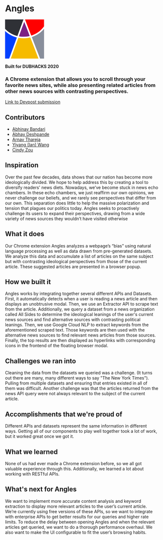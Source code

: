# Angles
![Angles Logo](./images/ANGLES128.png)

**Built for DUBHACKS 2020**

### A Chrome extension that allows you to scroll through your favorite news sites, while also presenting related articles from other news sources with contrasting perspectives. 

[Link to Devpost submission](https://devpost.com/software/angles-sqdzlt)

## **Contributors**
- [Abhinav Bandari](https://github.com/abx393)
- [Abhay Deshpande](https://github.com/abhaybd)
- [Arnav Thareja](https://github.com/arnavthareja)
- [Yiyang (Ian) Wang](https://github.com/iwangy)
- [Cindy Zou](https://github.com/x9du)

## Inspiration
Over the past few decades, data shows that our nation has become more ideologically divided. We hope to help address this by creating a tool to diversify readers' news diets. Nowadays, we’ve become stuck in news echo chambers. In these echo chambers, we just reaffirm our own opinions, we never challenge our beliefs, and we rarely see perspectives that differ from our own. This separation does little to help the massive polarization and tension that plagues our politics today. Angles seeks to proactively challenge its users to expand their perspectives, drawing from a wide variety of news sources they wouldn’t have visited otherwise

## What it does
Our Chrome extension Angles analyzes a webpage’s “bias” using natural language processing as well as data drawn from pre-generated datasets. We analyze this data and accumulate a list of articles on the same subject but with contrasting ideological perspectives from those of the current article. These suggested articles are presented in a browser popup.

## How we built it
Angles works by integrating together several different APIs and Datasets. First, it automatically detects when a user is reading a news article and then displays an unobtrusive modal. Then, we use an Extractor API to scrape text from the article. Additionally, we query a dataset from a news organization called All Sides to determine the ideological leanings of the user's current news sources and find alternative sources with contrasting political leanings. Then, we use Google Cloud NLP to extract keywords from the aforementioned scraped text. Those keywords are then used with the alternative news sources to find relevant news articles from those sources. Finally, the top results are then displayed as hyperlinks with corresponding icons in the frontend of the floating browser modal.

## Challenges we ran into
Cleaning the data from the datasets we queried was a challenge. (It turns out there are many, many different ways to say "The New York Times"). Pulling from multiple datasets and ensuring that entries existed in all of them was difficult. Another challenge was that the articles returned from the news API query were not always relevant to the subject of the current article.

## Accomplishments that we're proud of
Different APIs and datasets represent the same information in different ways. Getting all of our components to play well together took a lot of work, but it worked great once we got it.

## What we learned
None of us had ever made a Chrome extension before, so we all got valuable experience through this. Additionally, we learned a lot about working with RESTful APIs.

## What's next for Angles
We want to implement more accurate content analysis and keyword extraction to display more relevant articles to the user’s current article. We’re currently using free versions of these APIs, so we want to integrate with enterprise APIs to get better results for our queries and higher rate limits. To reduce the delay between opening Angles and when the relevant articles get queried, we want to do a thorough performance overhaul. We also want to make the UI configurable to fit the user’s browsing habits.
